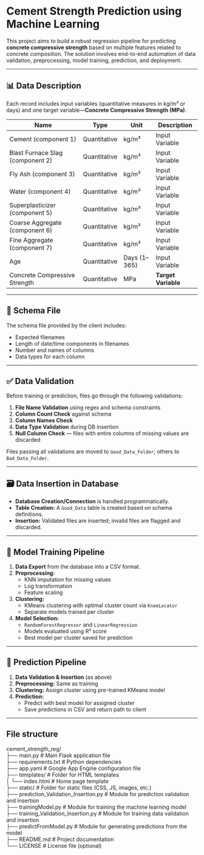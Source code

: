 # Cement Strength Prediction using Machine Learning

This project aims to build a robust regression pipeline for predicting **concrete compressive strength** based on multiple features related to concrete composition. The solution involves end-to-end automation of data validation, preprocessing, model training, prediction, and deployment.

---

## 📊 Data Description

Each record includes input variables (quantitative measures in kg/m³ or days) and one target variable—**Concrete Compressive Strength (MPa)**.

| Name | Type | Unit | Description |
|------|------|------|-------------|
| Cement (component 1) | Quantitative | kg/m³ | Input Variable |
| Blast Furnace Slag (component 2) | Quantitative | kg/m³ | Input Variable |
| Fly Ash (component 3) | Quantitative | kg/m³ | Input Variable |
| Water (component 4) | Quantitative | kg/m³ | Input Variable |
| Superplasticizer (component 5) | Quantitative | kg/m³ | Input Variable |
| Coarse Aggregate (component 6) | Quantitative | kg/m³ | Input Variable |
| Fine Aggregate (component 7) | Quantitative | kg/m³ | Input Variable |
| Age | Quantitative | Days (1–365) | Input Variable |
| Concrete Compressive Strength | Quantitative | MPa | **Target Variable** |

---

## 📁 Schema File

The schema file provided by the client includes:
- Expected filenames
- Length of date/time components in filenames
- Number and names of columns
- Data types for each column

---

## ✅ Data Validation

Before training or prediction, files go through the following validations:
1. **File Name Validation** using regex and schema constraints
2. **Column Count Check** against schema
3. **Column Names Check**
4. **Data Type Validation** during DB insertion
5. **Null Column Check** — files with entire columns of missing values are discarded

Files passing all validations are moved to `Good_Data_Folder`; others to `Bad_Data_Folder`.

---

## 🗃️ Data Insertion in Database

- **Database Creation/Connection** is handled programmatically.
- **Table Creation:** A `Good_Data` table is created based on schema definitions.
- **Insertion:** Validated files are inserted; invalid files are flagged and discarded.

---

## 🤖 Model Training Pipeline

1. **Data Export** from the database into a CSV format.
2. **Preprocessing:**
   - KNN imputation for missing values
   - Log transformation
   - Feature scaling
3. **Clustering:**
   - KMeans clustering with optimal cluster count via `KneeLocator`
   - Separate models trained per cluster
4. **Model Selection:**
   - `RandomForestRegressor` and `LinearRegression`
   - Models evaluated using R² score
   - Best model per cluster saved for prediction

---

## 🔮 Prediction Pipeline

1. **Data Validation & Insertion** (as above)
2. **Preprocessing:** Same as training
3. **Clustering:** Assign cluster using pre-trained KMeans model
4. **Prediction:**
   - Predict with best model for assigned cluster
   - Save predictions in CSV and return path to client

---
## File structure 
cement_strength_reg/         
├── main.py                          # Main Flask application file       
├── requirements.txt                 # Python dependencies           
├── app.yaml                         # Google App Engine configuration file           
├── templates/                       # Folder for HTML templates          
│   └── index.html                   # Home page template          
├── static/                          # Folder for static files (CSS, JS, images, etc.)        
├── prediction_Validation_Insertion.py  # Module for prediction validation and insertion          
├── trainingModel.py                 # Module for training the machine learning model         
├── training_Validation_Insertion.py # Module for training data validation and insertion        
├── predictFromModel.py              # Module for generating predictions from the model          
├── README.md                        # Project documentation            
└── LICENSE                          # License file (optional)                

